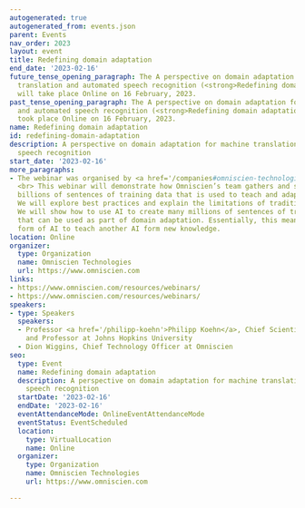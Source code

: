 ```yaml
---
autogenerated: true
autogenerated_from: events.json
parent: Events
nav_order: 2023
layout: event
title: Redefining domain adaptation
end_date: '2023-02-16'
future_tense_opening_paragraph: The A perspective on domain adaptation for machine
  translation and automated speech recognition (<strong>Redefining domain adaptation</strong>)
  will take place Online on 16 February, 2023.
past_tense_opening_paragraph: The A perspective on domain adaptation for machine translation
  and automated speech recognition (<strong>Redefining domain adaptation</strong>)
  took place Online on 16 February, 2023.
name: Redefining domain adaptation
id: redefining-domain-adaptation
description: A perspective on domain adaptation for machine translation and automated
  speech recognition
start_date: '2023-02-16'
more_paragraphs:
- The webinar was organised by <a href='/companies#omniscien-technologies'>Omniscien</a>.
  <br> This webinar will demonstrate how Omniscien’s team gathers and synthesizes
  billions of sentences of training data that is used to teach and adapt AI systems.
  We will explore best practices and explain the limitations of traditional approaches.
  We will show how to use AI to create many millions of sentences of training data
  that can be used as part of domain adaptation. Essentially, this means using one
  form of AI to teach another AI form new knowledge.
location: Online
organizer:
  type: Organization
  name: Omniscien Technologies
  url: https://www.omniscien.com
links:
- https://www.omniscien.com/resources/webinars/
- https://www.omniscien.com/resources/webinars/
speakers:
- type: Speakers
  speakers:
  - Professor <a href='/philipp-koehn'>Philipp Koehn</a>, Chief Scientist at Omniscien
    and Professor at Johns Hopkins University
  - Dion Wiggins, Chief Technology Officer at Omniscien
seo:
  type: Event
  name: Redefining domain adaptation
  description: A perspective on domain adaptation for machine translation and automated
    speech recognition
  startDate: '2023-02-16'
  endDate: '2023-02-16'
  eventAttendanceMode: OnlineEventAttendanceMode
  eventStatus: EventScheduled
  location:
    type: VirtualLocation
    name: Online
  organizer:
    type: Organization
    name: Omniscien Technologies
    url: https://www.omniscien.com

---
```


